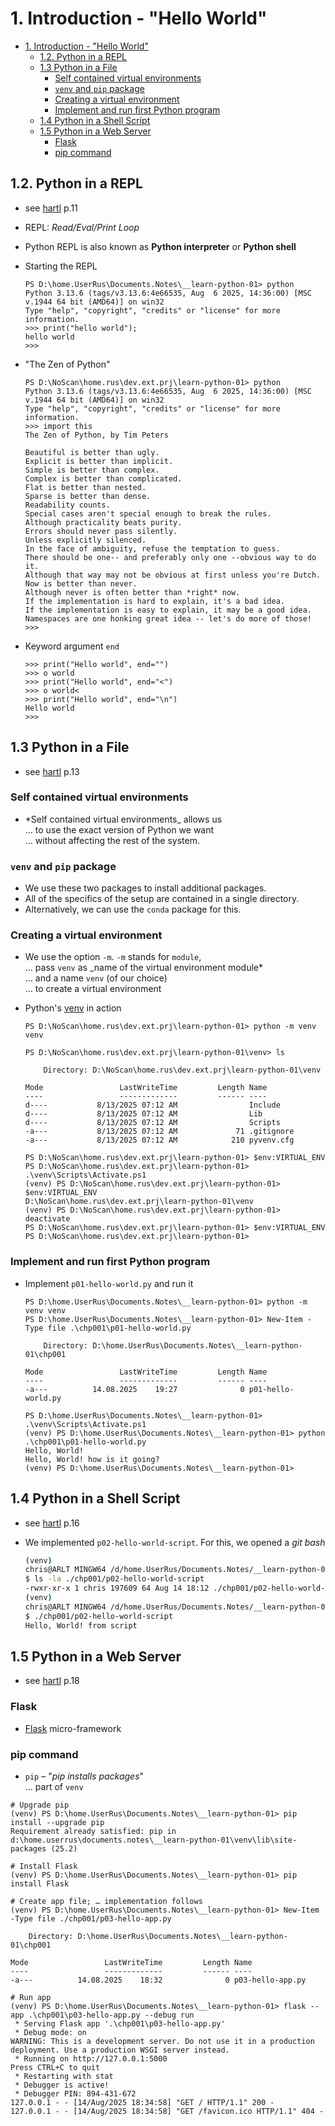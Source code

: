# 1. Introduction - "Hello World"

- [1. Introduction - "Hello World"](#1-introduction---hello-world)
  - [1.2. Python in a REPL](#12-python-in-a-repl)
  - [1.3 Python in a File](#13-python-in-a-file)
    - [Self contained virtual environments](#self-contained-virtual-environments)
    - [`venv` and `pip` package](#venv-and-pip-package)
    - [Creating a virtual environment](#creating-a-virtual-environment)
    - [Implement and run first Python program](#implement-and-run-first-python-program)
  - [1.4 Python in a Shell Script](#14-python-in-a-shell-script)
  - [1.5 Python in a Web Server](#15-python-in-a-web-server)
    - [Flask](#flask)
    - [pip command](#pip-command)

## 1.2. Python in a REPL

- see [hartl](../README.md#hartl) p.11
- REPL: _Read/Eval/Print Loop_

- Python REPL is also known as **Python interpreter** or **Python shell**

- Starting the REPL

  ``` pwsh
  PS D:\home.UserRus\Documents.Notes\__learn-python-01> python
  Python 3.13.6 (tags/v3.13.6:4e66535, Aug  6 2025, 14:36:00) [MSC v.1944 64 bit (AMD64)] on win32
  Type "help", "copyright", "credits" or "license" for more information.
  >>> print("hello world");
  hello world
  >>>
  ```

- "The Zen of Python"

  ``` pwsh
  PS D:\NoScan\home.rus\dev.ext.prj\learn-python-01> python
  Python 3.13.6 (tags/v3.13.6:4e66535, Aug  6 2025, 14:36:00) [MSC v.1944 64 bit (AMD64)] on win32
  Type "help", "copyright", "credits" or "license" for more information.
  >>> import this
  The Zen of Python, by Tim Peters

  Beautiful is better than ugly.
  Explicit is better than implicit.
  Simple is better than complex.
  Complex is better than complicated.
  Flat is better than nested.
  Sparse is better than dense.
  Readability counts.
  Special cases aren't special enough to break the rules.
  Although practicality beats purity.
  Errors should never pass silently.
  Unless explicitly silenced.
  In the face of ambiguity, refuse the temptation to guess.
  There should be one-- and preferably only one --obvious way to do it.
  Although that way may not be obvious at first unless you're Dutch.
  Now is better than never.
  Although never is often better than *right* now.
  If the implementation is hard to explain, it's a bad idea.
  If the implementation is easy to explain, it may be a good idea.
  Namespaces are one honking great idea -- let's do more of those!
  >>> 
  ```

- Keyword argument `end`

  ``` pwsh
  >>> print("Hello world", end="")
  >>> o world
  >>> print("Hello world", end="<")
  >>> o world<
  >>> print("Hello world", end="\n")
  Hello world
  >>>
  ```

## 1.3 Python in a File

- see [hartl](../README.md#hartl) p.13

### Self contained virtual environments

- *Self contained virtual environments_ allows us  
  … to use the exact version of Python we want  
  … without affecting the rest of the system.

### `venv` and `pip` package

- We use these two packages to install additional packages.
- All of the specifics of the setup are contained in a single directory.
- Alternatively, we can use the `conda` package for this.

### Creating a virtual environment

- We use the option `-m`. `-m` stands for `module`,  
  … pass `venv` as _name of the virtual environment module*  
  … and a name `venv` (of our choice)  
  … to create a virtual environment

- Python's [venv](https://docs.python.org/3/library/venv.html) in action

  ``` pwsh
  PS D:\NoScan\home.rus\dev.ext.prj\learn-python-01> python -m venv venv

  PS D:\NoScan\home.rus\dev.ext.prj\learn-python-01\venv> ls

      Directory: D:\NoScan\home.rus\dev.ext.prj\learn-python-01\venv

  Mode                 LastWriteTime         Length Name
  ----                 -------------         ------ ----
  d----           8/13/2025 07:12 AM                Include
  d----           8/13/2025 07:12 AM                Lib
  d----           8/13/2025 07:12 AM                Scripts
  -a---           8/13/2025 07:12 AM             71 .gitignore
  -a---           8/13/2025 07:12 AM            210 pyvenv.cfg

  PS D:\NoScan\home.rus\dev.ext.prj\learn-python-01> $env:VIRTUAL_ENV
  PS D:\NoScan\home.rus\dev.ext.prj\learn-python-01> .\venv\Scripts\Activate.ps1 
  (venv) PS D:\NoScan\home.rus\dev.ext.prj\learn-python-01> $env:VIRTUAL_ENV
  D:\NoScan\home.rus\dev.ext.prj\learn-python-01\venv
  (venv) PS D:\NoScan\home.rus\dev.ext.prj\learn-python-01> deactivate
  PS D:\NoScan\home.rus\dev.ext.prj\learn-python-01> $env:VIRTUAL_ENV
  PS D:\NoScan\home.rus\dev.ext.prj\learn-python-01>
  ```

### Implement and run first Python program

- Implement `p01-hello-world.py` and run it

  ``` pwsh
  PS D:\home.UserRus\Documents.Notes\__learn-python-01> python -m venv venv        
  PS D:\home.UserRus\Documents.Notes\__learn-python-01> New-Item -Type file .\chp001\p01-hello-world.py

      Directory: D:\home.UserRus\Documents.Notes\__learn-python-01\chp001

  Mode                 LastWriteTime         Length Name
  ----                 -------------         ------ ----
  -a---          14.08.2025    19:27              0 p01-hello-world.py

  PS D:\home.UserRus\Documents.Notes\__learn-python-01> .\venv\Scripts\Activate.ps1
  (venv) PS D:\home.UserRus\Documents.Notes\__learn-python-01> python .\chp001\p01-hello-world.py
  Hello, World!
  Hello, World! how is it going?
  (venv) PS D:\home.UserRus\Documents.Notes\__learn-python-01> 
  ```

## 1.4 Python in a Shell Script

- see [hartl](../README.md#hartl) p.16

- We implemented `p02-hello-world-script`. For this, we opened a _git bash_

  ``` bash
  (venv)
  chris@ARLT MINGW64 /d/home.UserRus/Documents.Notes/__learn-python-01 (main)
  $ ls -la ./chp001/p02-hello-world-script 
  -rwxr-xr-x 1 chris 197609 64 Aug 14 18:12 ./chp001/p02-hello-world-script*  
  (venv)
  chris@ARLT MINGW64 /d/home.UserRus/Documents.Notes/__learn-python-01 (main)
  $ ./chp001/p02-hello-world-script 
  Hello, World! from script
  ```

## 1.5 Python in a Web Server

- see [hartl](../README.md#hartl) p.18

### Flask

- [Flask](https://flask.palletsprojects.com/) micro-framework

### pip command

- `pip` – "_pip installs packages_"  
  … part of `venv`

``` pwsh
# Upgrade pip
(venv) PS D:\home.UserRus\Documents.Notes\__learn-python-01> pip install --upgrade pip
Requirement already satisfied: pip in d:\home.userrus\documents.notes\__learn-python-01\venv\lib\site-packages (25.2)

# Install Flask
(venv) PS D:\home.UserRus\Documents.Notes\__learn-python-01> pip install Flask

# Create app file; … implementation follows
(venv) PS D:\home.UserRus\Documents.Notes\__learn-python-01> New-Item -Type file ./chp001/p03-hello-app.py     

    Directory: D:\home.UserRus\Documents.Notes\__learn-python-01\chp001

Mode                 LastWriteTime         Length Name
----                 -------------         ------ ----
-a---          14.08.2025    18:32              0 p03-hello-app.py

# Run app
(venv) PS D:\home.UserRus\Documents.Notes\__learn-python-01> flask --app .\chp001\p03-hello-app.py --debug run
 * Serving Flask app '.\chp001\p03-hello-app.py'
 * Debug mode: on
WARNING: This is a development server. Do not use it in a production deployment. Use a production WSGI server instead.
 * Running on http://127.0.0.1:5000
Press CTRL+C to quit
 * Restarting with stat
 * Debugger is active!
 * Debugger PIN: 894-431-672
127.0.0.1 - - [14/Aug/2025 18:34:58] "GET / HTTP/1.1" 200 -
127.0.0.1 - - [14/Aug/2025 18:34:58] "GET /favicon.ico HTTP/1.1" 404 -
```
